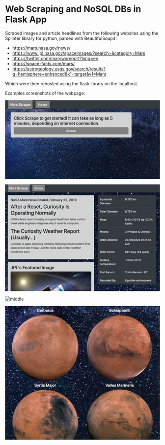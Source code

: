 # Web Scraping and NoSQL DBs in Flask App

Scraped images and article headlines from the following websites using the Splinter library for python, parsed with BeautifulSoup4:

* https://mars.nasa.gov/news/
* https://www.jpl.nasa.gov/spaceimages/?search=&category=Mars
* https://twitter.com/marswxreport?lang=en
* https://space-facts.com/mars/
* https://astrogeology.usgs.gov/search/results?q=hemisphere+enhanced&k1=target&v1=Mars

Which were then rehosted using the flask library on the localhost.

Examples screenshots of the webpage:

![pre scraping](static/beforescrape.png)

![top of site](static/top.png)

![middle](static/mid.png)

![bottom](static/planetpics.png)